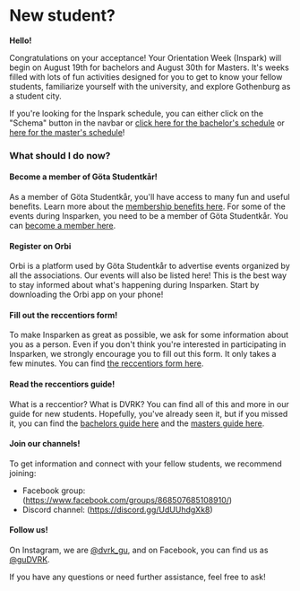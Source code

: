 # New student? 


**Hello!**

Congratulations on your acceptance! Your Orientation Week (Inspark) will begin on August 19th for bachelors and August 30th for Masters. It's weeks filled with lots of fun activities designed for you to get to know your fellow students, familiarize yourself with the university, and explore Gothenburg as a student city.

If you're looking for the Inspark schedule, you can either click on the "Schema" button in the navbar or [click here for the bachelor's schedule](/committees/dvrk/schedule/bachelor) or [here for the master's schedule](/committees/dvrk/schedule/master)!

### What should I do now?

#### Become a member of Göta Studentkår!

As a member of Göta Studentkår, you'll have access to many fun and useful benefits. Learn more about the [membership benefits here](https://www.gotastudentkar.se/en/medlemsformaner). For some of the events during Insparken, you need to be a member of Göta Studentkår. You can [become a member here](https://medlem.gotastudentkar.se/en).

#### Register on Orbi

Orbi is a platform used by Göta Studentkår to advertise events organized by all the associations. Our events will also be listed here! This is the best way to stay informed about what's happening during Insparken. Start by downloading the Orbi app on your phone!

#### Fill out the reccentiors form!

To make Insparken as great as possible, we ask for some information about you as a person. Even if you don't think you're interested in participating in Insparken, we strongly encourage you to fill out this form. It only takes a few minutes. You can find [the reccentiors form here](/committees/dvrk/form).

#### Read the reccentiors guide!

What is a reccentior? What is DVRK? You can find all of this and more in our guide for new students. Hopefully, you've already seen it, but if you missed it, you can find the [bachelors guide here](/committees/dvrk/bachelor) and the [masters guide here](/committees/dvrk/master).

#### Join our channels!

To get information and connect with your fellow students, we recommend joining:
* Facebook group: (https://www.facebook.com/groups/868507685108910/)
* Discord channel: (https://discord.gg/UdUUhdgXk8)

#### Follow us!

On Instagram, we are [@dvrk_gu](https://www.instagram.com/dvrk_gu/), and on Facebook, you can find us as [@guDVRK](https://www.facebook.com/guDVRK).

If you have any questions or need further assistance, feel free to ask!

<style>

    </style>
